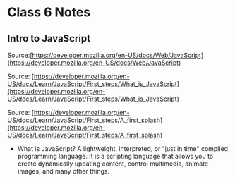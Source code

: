 
# Class 6 Notes

## Intro to JavaScript

Source:[https://developer.mozilla.org/en-US/docs/Web/JavaScript](https://developer.mozilla.org/en-US/docs/Web/JavaScript)

Source: [https://developer.mozilla.org/en-US/docs/Learn/JavaScript/First_steps/What_is_JavaScript](https://developer.mozilla.org/en-US/docs/Learn/JavaScript/First_steps/What_is_JavaScript)

Source: [https://developer.mozilla.org/en-US/docs/Learn/JavaScript/First_steps/A_first_splash](https://developer.mozilla.org/en-US/docs/Learn/JavaScript/First_steps/A_first_splash)

* What is JavaScript? A lightweight, interpreted, or "just in time" compiled programming language. It is a scripting language that allows you to create dynamically updating content, control multimedia, animate images, and many other things.

